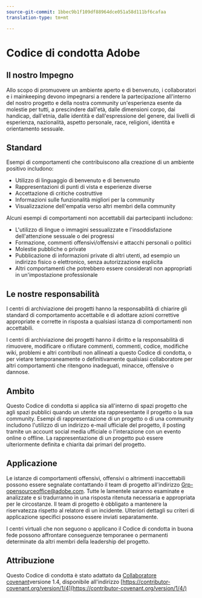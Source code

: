 ```yaml
---
source-git-commit: 1bbec9b1f109df88964dce051a58d111bf6cafaa
translation-type: tm+mt

---
```

# Codice di condotta Adobe

## Il nostro Impegno

Allo scopo di promuovere un ambiente aperto e di benvenuto, i collaboratori e i mainkeeping devono impegnarsi a rendere la partecipazione all&#39;interno del nostro progetto e della
nostra community un&#39;esperienza esente da molestie per tutti, a prescindere dall&#39;età, dalle dimensioni corpo,
dai handicap, dall&#39;etnia, dalle identità e dall&#39;espressione del genere, dai livelli di esperienza,
nazionalità, aspetto personale, race, religioni, identità e orientamento sessuale.

## Standard

Esempi di comportamenti che contribuiscono alla creazione di un ambiente
positivo includono:

* Utilizzo di linguaggio di benvenuto e di benvenuto
* Rappresentazioni di punti di vista e esperienze diverse
* Accettazione di critiche costruttive
* Informazioni sulle funzionalità migliori per la community
* Visualizzazione dell&#39;empatia verso altri membri della community

Alcuni esempi di comportamenti non accettabili dai partecipanti includono:

* L&#39;utilizzo di lingue o immagini sessualizzate e l&#39;insoddisfazione dell&#39;attenzione sessuale o
dei progressi
* Formazione, commenti offensivi/offensivi e attacchi personali o politici
* Molestie pubbliche o private
* Pubblicazione di informazioni private di altri utenti, ad esempio un indirizzo fisico o elettronico,
senza autorizzazione esplicita
* Altri comportamenti che potrebbero essere considerati non appropriati in un&#39;impostazione
professionale

## Le nostre responsabilità

I centri di archiviazione dei progetti hanno la responsabilità di chiarire gli standard di comportamento accettabile
e di adottare azioni correttive appropriate e corrette in
risposta a qualsiasi istanza di comportamenti non accettabili.

I centri di archiviazione dei progetti hanno il diritto e la responsabilità di rimuovere, modificare o rifiutare commenti, commenti, codice, modifiche wiki, problemi e altri contributi
non allineati a questo Codice di condotta, o per vietare temporaneamente o
definitivamente qualsiasi collaboratore per altri comportamenti che ritengono inadeguati,
minacce, offensive o dannose.

## Ambito

Questo Codice di condotta si applica sia all&#39;interno di spazi progetto che agli spazi
pubblici quando un utente sta rappresentante il progetto o la sua community. Esempi di
rappresentazione di un progetto o di una community includono l&#39;utilizzo di un indirizzo e-mail
ufficiale del progetto, il posting tramite un account social media ufficiale o l&#39;interazione con
un evento online o offline. La rappresentazione di un progetto può essere
ulteriormente definita e chiarita dai primari del progetto.

## Applicazione

Le istanze di comportamenti offensivi, offensivi o altrimenti inaccettabili possono essere segnalate contattando il team di progetto all&#39;indirizzo Grp-opensourceoffice@adobe.com. Tutte
le lamentele saranno esaminate e analizzate e si tradurranno in una risposta ritenuta necessaria e appropriata per le circostanze. Il team di progetto è obbligato a mantenere la riservatezza rispetto al relatore di un incidente.
Ulteriori dettagli su criteri di applicazione specifici possono essere inviati separatamente.

I centri virtuali che non seguono o applicano il Codice di condotta in
buona fede possono affrontare conseguenze temporanee o permanenti determinate da altri
membri della leadership del progetto.

## Attribuzione

Questo Codice di condotta è stato adattato da [Collaboratore covenant](https://contributor-covenant.org)versione 1.4, disponibile all&#39;indirizzo [https://contributor-covenant.org/version/1/4](https://contributor-covenant.org/version/1/4/)
